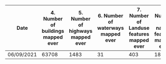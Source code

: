 




Date | 4. Number of buildings mapped ever | 5. Number of highways mapped ever | 6. Number of waterways mapped ever | 7. Number of Landuse features mapped ever | 8. Number of natural features mapped ever | 9. Number of tasks mapped ever | 10. Number of task validated ever | Number of hours worked in previous week | Please describe any reflections you have about last week 
---- | ---------------------------------- | --------------------------------- | ---------------------------------- | ----------------------------------------- | ----------------------------------------- | ------------------------------ | --------------------------------- | --------------------------------------- | --------------------------------------------------------
06/09/2021 | 63708 | 1483 | 31 | 403 | 1808 | 346 | 375 | N/A | N/A 




